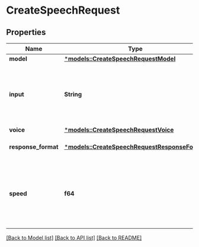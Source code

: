 # CreateSpeechRequest

## Properties
Name | Type | Description | Notes
------------ | ------------- | ------------- | -------------
**model** | [***models::CreateSpeechRequestModel**](CreateSpeechRequest_model.md) |  | 
**input** | **String** | The text to generate audio for. The maximum length is 4096 characters. | 
**voice** | [***models::CreateSpeechRequestVoice**](CreateSpeechRequest_voice.md) |  | 
**response_format** | [***models::CreateSpeechRequestResponseFormat**](CreateSpeechRequest_response_format.md) |  | [optional] [default to None]
**speed** | **f64** | The speed of the generated audio. Select a value from `0.25` to `4.0`. `1.0` is the default. | [optional] [default to Some(1.0)]

[[Back to Model list]](../README.md#documentation-for-models) [[Back to API list]](../README.md#documentation-for-api-endpoints) [[Back to README]](../README.md)


